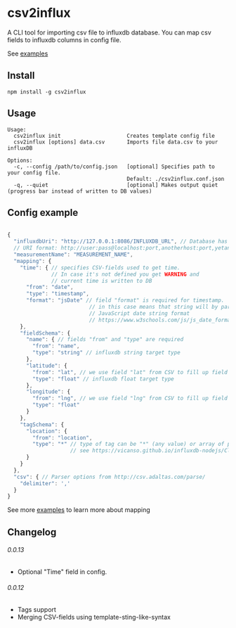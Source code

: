 # csv2influx

A CLI tool for importing csv file to influxdb database.
You can map csv fields to influxdb columns in config file.

See [examples](examples)

## Install

```
npm install -g csv2influx
```

## Usage

```
Usage:
  csv2influx init                     Creates template config file
  csv2influx [options] data.csv       Imports file data.csv to your influxDB

Options:
  -c, --config /path/to/config.json   [optional] Specifies path to your config file.
                                      Default: ./csv2influx.conf.json
  -q, --quiet                         [optional] Makes output quiet (progress bar instead of written to DB values)
```

## Config example

```javascript

{
  "influxdbUri": "http://127.0.0.1:8086/INFLUXDB_URL", // Database has to exist
  // URI format: http://user:pass@localhost:port,anotherhost:port,yetanother:port/mydatabase
  "measurementName": "MEASUREMENT_NAME",
  "mapping": {
    "time": { // specifies CSV-fields used to get time.
              // In case it's not defined you get WARNING and
              // current time is written to DB
      "from": "date",
      "type": "timestamp",
      "format": "jsDate" // field "format" is required for timestamp.
                          // in this case means that string will by parsed as
                          // JavaScript date string format
                          // https://www.w3schools.com/js/js_date_formats.asp
    },
    "fieldSchema": {
      "name": { // fields "from" and "type" are required
        "from": "name",
        "type": "string" // influxdb string target type
      },
      "latitude": {
        "from": "lat", // we use field "lat" from CSV to fill up field "latitude" in DB
        "type": "float" // influxdb float target type
      },
      "longitude": {
        "from": "lng", // we use field "lng" from CSV to fill up field "longitude" in DB
        "type": "float"
      }
    },
    "tagSchema": {
      "location": {
        "from": "location",
        "type": "*" // type of tag can be "*" (any value) or array of possible values
                    // see https://vicanso.github.io/influxdb-nodejs/Client.html#schema
      }
    }
  },
  "csv": { // Parser options from http://csv.adaltas.com/parse/
    "delimiter": ','
  }
}

```

See more [examples](examples) to learn more about mapping

## Changelog

###### 0.0.13
- Optional "Time" field in config. 

###### 0.0.12 
-  Tags support
-  Merging CSV-fields using template-sting-like-syntax
